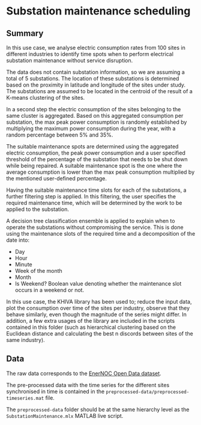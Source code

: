 # Substation maintenance scheduling

## Summary
In this use case, we analyse electric consumption rates from 100 sites in different industries to identify time spots when
to perform electrical substation maintenance without service disruption.  

The data does not contain substation information, so we are assuming a total of 5 substations. The location of these
substations is determined based on the proximity in latitude and longitude of the sites under study. The substations are
assumed to be located in the centroid of the result of a K-means clustering of the sites.

In a second step the electric consumption of the sites belonging to the same cluster is aggregated. Based on this 
aggregated consumption per substation, the max peak power consumption is randomly established by multiplying the maximum
power consumption during the year, with a random percentage between 5% and 35%.

The suitable maintenance spots are determined using the aggregated electric consumption, the peak power consumption and a
user specified threshold of the percentage of the substation that needs to be shut down while being repaired. A suitable
maintenance spot is the one where the average consumption is lower than the max peak consumption multiplied by the mentioned
user-defined percentage.

Having the suitable maintenance time slots for each of the substations, a further filtering step is applied. In this
filtering, the user specifies the required maintenance time, which will be determined by the work to be applied to the
substation.

A decision tree classification ensemble is applied to explain when to operate the substations without compromising the
service. This is done using the maintenance slots of the required time and a decomposition of the date into:

* Day
* Hour
* Minute
* Week of the month
* Month
* Is Weekend? Boolean value denoting whether the maintenance slot occurs in a weekend or not.

In this use case, the KHIVA library has been used to; reduce the input data, plot the consumption over time of the 
sites per industry, observe that they behave similarly, even though the magnitude of the series might differ. In addition,
a few extra usages of the library are included in the scripts contained in this folder (such as hierarchical clustering
based on the Euclidean distance and calculating the best n discords between sites of the same industry).

## Data
The raw data corresponds to the [EnerNOC Open Data dataset](https://open-enernoc-data.s3.amazonaws.com/anon/index.html).

The pre-processed data with the time series for the different sites synchronised in time is contained in the 
`preprocessed-data/preprocessed-timeseries.mat` file.

The `preprocessed-data` folder should be at the same hierarchy level as the `SubstationMaintenance.mlx` MATLAB live script.

